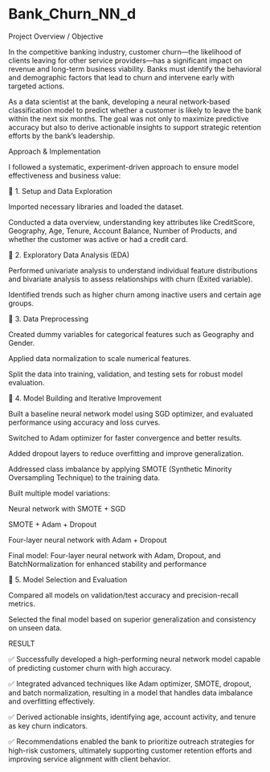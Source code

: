 # Bank_Churn_NN_d

Project Overview / Objective

In the competitive banking industry, customer churn—the likelihood of clients leaving for other service providers—has a significant impact on revenue and long-term business viability. Banks must identify the behavioral and demographic factors that lead to churn and intervene early with targeted actions.

As a data scientist at the bank, developing a neural network-based classification model to predict whether a customer is likely to leave the bank within the next six months. The goal was not only to maximize predictive accuracy but also to derive actionable insights to support strategic retention efforts by the bank’s leadership.

Approach & Implementation

I followed a systematic, experiment-driven approach to ensure model effectiveness and business value:

🔹 1. Setup and Data Exploration

Imported necessary libraries and loaded the dataset.


Conducted a data overview, understanding key attributes like CreditScore, Geography, Age, Tenure, Account Balance, Number of Products, and whether the customer was active or had a credit card.


🔹 2. Exploratory Data Analysis (EDA)

Performed univariate analysis to understand individual feature distributions and bivariate analysis to assess relationships with churn (Exited variable).


Identified trends such as higher churn among inactive users and certain age groups.


🔹 3. Data Preprocessing

Created dummy variables for categorical features such as Geography and Gender.


Applied data normalization to scale numerical features.


Split the data into training, validation, and testing sets for robust model evaluation.


🔹 4. Model Building and Iterative Improvement

Built a baseline neural network model using SGD optimizer, and evaluated performance using accuracy and loss curves.


Switched to Adam optimizer for faster convergence and better results.


Added dropout layers to reduce overfitting and improve generalization.


Addressed class imbalance by applying SMOTE (Synthetic Minority Oversampling Technique) to the training data.


Built multiple model variations:


Neural network with SMOTE + SGD


SMOTE + Adam + Dropout


Four-layer neural network with Adam + Dropout


Final model: Four-layer neural network with Adam, Dropout, and BatchNormalization for enhanced stability and performance


🔹 5. Model Selection and Evaluation

Compared all models on validation/test accuracy and precision-recall metrics.


Selected the final model based on superior generalization and consistency on unseen data.



RESULT

 ✅ Successfully developed a high-performing neural network model capable of predicting customer churn with high accuracy.

 ✅ Integrated advanced techniques like Adam optimizer, SMOTE, dropout, and batch normalization, resulting in a model that handles data imbalance and overfitting effectively.
 
 ✅ Derived actionable insights, identifying age, account activity, and tenure as key churn indicators.
 
 ✅ Recommendations enabled the bank to prioritize outreach strategies for high-risk customers, ultimately supporting customer retention efforts and improving service alignment with client behavior.
